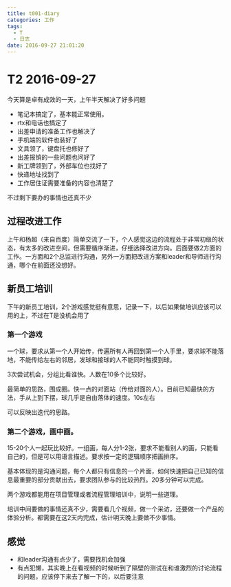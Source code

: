 ```yaml
---
title: t001-diary
categories: 工作
tags:
  - T
  - 日志
date: 2016-09-27 21:01:20
---
```

# T2 2016-09-27
今天算是卓有成效的一天，上午半天解决了好多问题

- 笔记本搞定了，基本能正常使用。
- rtx和电话也搞定了
- 出差申请的准备工作也解决了
- 手机端的软件也装好了
- 文具领了，键盘托也修好了
- 出差报销的一些问题也问好了
- 新工牌领到了，外部车位也找好了
- 快递地址找到了
- 工作居住证需要准备的内容也清楚了

不过剩下要办的事情也还真不少

## 过程改进工作
上午和杨超（来自百度）简单交流了一下，个人感觉这边的流程处于非常初级的状态，有太多的改进空间，但需要循序渐进，仔细选择改进方向。后面要做2方面的工作。一方面和2个总监进行沟通，另外一方面把改进方案和leader和导师进行沟通，哪个在前面还没想好。

## 新员工培训
下午的新员工培训，2个游戏感觉挺有意思，记录一下，以后如果做培训应该可以用的上，不过在T是没机会用了

### 第一个游戏
一个球，要求从第一个人开始传，传遍所有人再回到第一个人手里，要求球不能落地，不能传给左右的邻居，发球和接球的人不能同时触摸到球。

3次尝试机会，分组比看谁快。人数在10多个比较好。

最简单的思路，围成圈。快一点的对面站（传给对面的人）。目前已知最快的方法，手从上到下摆，球几乎是自由落体的速度。10s左右

可以反映出迭代的思路。

### 第二个游戏，画中画。
15-20个人一起玩比较好。一组画，每人分1-2张，要求不能看别人的画，只能看自己的，但是可以用语言描述。要求按一定的逻辑顺序把画排序。

基本体现的是沟通问题，每个人都只有信息的一个片面，如何快速把自己已知的信息最重要的部分贡献出去，要求团队参与的比较热烈。20多分钟可以完成。

两个游戏都能用在项目管理或者流程管理培训中，说明一些道理。

培训中间要做的事情还真不少，需要看几个视频，做一个采访，还要做一个产品的体验分析。都需要在这2天内完成，估计明天晚上要做不少事情。

## 感觉
- 和leader沟通有点少了，需要找机会加强
- 有点犯懒，其实晚上在看视频的时候听到了隔壁的测试在和谁激烈的讨论流程的问题，应该停下来去了解一下的，以后要注意

